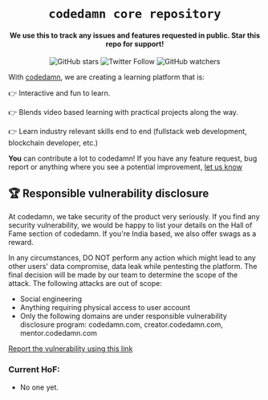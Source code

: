 <div align="center">
    <h1><code>codedamn core repository</code></h1>
<h4>We use this to track any issues and features requested in public. Star this repo for support!</h4>

![GitHub stars](https://img.shields.io/github/stars/codedamn/codedamn?style=social)
![Twitter Follow](https://img.shields.io/twitter/follow/codedamncom?label=Follow%20codedamn&style=social)
![GitHub watchers](https://img.shields.io/github/watchers/codedamn/codedamn?label=Watch&style=social)

</div>

With  <a href="https://codedamn.com/">codedamn</a>, we are creating a learning platform that is:

👉 Interactive and fun to learn.

👉 Blends video based learning with practical projects along the way.

👉 Learn industry relevant skills end to end (fullstack web development, blockchain developer, etc.)

**You** can contribute a lot to codedamn! If you have any feature request, bug report or anything where you see a potential improvement, [let us know](https://github.com/codedamn/core/issues)


## 🏆 Responsible vulnerability disclosure

At codedamn, we take security of the product very seriously. If you find any security vulnerability, we would be happy to list your details on the Hall of Fame section of codedamn. If you're India based, we also offer swags as a reward.

In any circumstances, DO NOT perform any action which might lead to any other users' data compromise, data leak while pentesting the platform. The final decision will be made by our team to determine the scope of the attack. The following attacks are out of scope:

- Social engineering
- Anything requiring physical access to user account
- Only the following domains are under responsible vulnerability disclosure program: codedamn.com, creator.codedamn.com, mentor.codedamn.com

[Report the vulnerability using this link](https://codedamn.com/contact)

### Current HoF:

-   No one yet.
